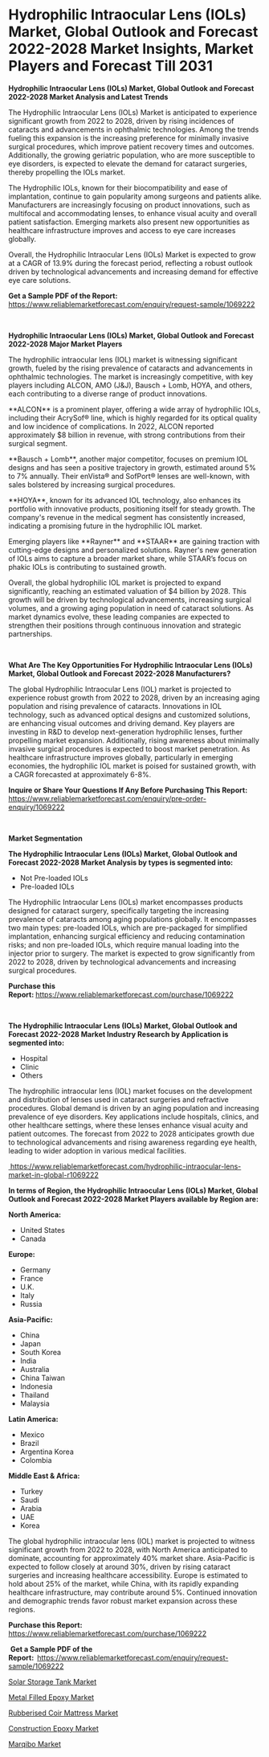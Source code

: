 <p><h1>Hydrophilic Intraocular Lens (IOLs) Market, Global Outlook and Forecast 2022-2028 Market Insights, Market Players and Forecast Till 2031</h1></p><p><strong>Hydrophilic Intraocular Lens (IOLs) Market, Global Outlook and Forecast 2022-2028 Market Analysis and Latest Trends</strong></p>
<p><p>The Hydrophilic Intraocular Lens (IOLs) Market is anticipated to experience significant growth from 2022 to 2028, driven by rising incidences of cataracts and advancements in ophthalmic technologies. Among the trends fueling this expansion is the increasing preference for minimally invasive surgical procedures, which improve patient recovery times and outcomes. Additionally, the growing geriatric population, who are more susceptible to eye disorders, is expected to elevate the demand for cataract surgeries, thereby propelling the IOLs market.</p><p>The Hydrophilic IOLs, known for their biocompatibility and ease of implantation, continue to gain popularity among surgeons and patients alike. Manufacturers are increasingly focusing on product innovations, such as multifocal and accommodating lenses, to enhance visual acuity and overall patient satisfaction. Emerging markets also present new opportunities as healthcare infrastructure improves and access to eye care increases globally.</p><p>Overall, the Hydrophilic Intraocular Lens (IOLs) Market is expected to grow at a CAGR of 13.9% during the forecast period, reflecting a robust outlook driven by technological advancements and increasing demand for effective eye care solutions.</p></p>
<p><strong>Get a Sample PDF of the Report:&nbsp;</strong> <a href="https://www.reliablemarketforecast.com/enquiry/request-sample/1069222">https://www.reliablemarketforecast.com/enquiry/request-sample/1069222</a></p>
<p>&nbsp;</p>
<p><strong>Hydrophilic Intraocular Lens (IOLs) Market, Global Outlook and Forecast 2022-2028 Major Market Players</strong></p>
<p><p>The hydrophilic intraocular lens (IOL) market is witnessing significant growth, fueled by the rising prevalence of cataracts and advancements in ophthalmic technologies. The market is increasingly competitive, with key players including ALCON, AMO (J&J), Bausch + Lomb, HOYA, and others, each contributing to a diverse range of product innovations.</p><p>**ALCON** is a prominent player, offering a wide array of hydrophilic IOLs, including their AcrySof® line, which is highly regarded for its optical quality and low incidence of complications. In 2022, ALCON reported approximately $8 billion in revenue, with strong contributions from their surgical segment.</p><p>**Bausch + Lomb**, another major competitor, focuses on premium IOL designs and has seen a positive trajectory in growth, estimated around 5% to 7% annually. Their enVista® and SofPort® lenses are well-known, with sales bolstered by increasing surgical procedures.</p><p>**HOYA**, known for its advanced IOL technology, also enhances its portfolio with innovative products, positioning itself for steady growth. The company's revenue in the medical segment has consistently increased, indicating a promising future in the hydrophilic IOL market.</p><p>Emerging players like **Rayner** and **STAAR** are gaining traction with cutting-edge designs and personalized solutions. Rayner's new generation of IOLs aims to capture a broader market share, while STAAR’s focus on phakic IOLs is contributing to sustained growth.</p><p>Overall, the global hydrophilic IOL market is projected to expand significantly, reaching an estimated valuation of $4 billion by 2028. This growth will be driven by technological advancements, increasing surgical volumes, and a growing aging population in need of cataract solutions. As market dynamics evolve, these leading companies are expected to strengthen their positions through continuous innovation and strategic partnerships.</p></p>
<p>&nbsp;</p>
<p><strong>What Are The Key Opportunities For Hydrophilic Intraocular Lens (IOLs) Market, Global Outlook and Forecast 2022-2028 Manufacturers?</strong></p>
<p><p>The global Hydrophilic Intraocular Lens (IOL) market is projected to experience robust growth from 2022 to 2028, driven by an increasing aging population and rising prevalence of cataracts. Innovations in IOL technology, such as advanced optical designs and customized solutions, are enhancing visual outcomes and driving demand. Key players are investing in R&D to develop next-generation hydrophilic lenses, further propelling market expansion. Additionally, rising awareness about minimally invasive surgical procedures is expected to boost market penetration. As healthcare infrastructure improves globally, particularly in emerging economies, the hydrophilic IOL market is poised for sustained growth, with a CAGR forecasted at approximately 6-8%.</p></p>
<p><strong>Inquire or Share Your Questions If Any Before Purchasing This Report:</strong> <a href="https://www.reliablemarketforecast.com/enquiry/pre-order-enquiry/1069222">https://www.reliablemarketforecast.com/enquiry/pre-order-enquiry/1069222</a></p>
<p>&nbsp;</p>
<p><strong>Market Segmentation</strong></p>
<p><strong>The Hydrophilic Intraocular Lens (IOLs) Market, Global Outlook and Forecast 2022-2028 Market Analysis by types is segmented into:</strong></p>
<p><ul><li>Not Pre-loaded IOLs</li><li>Pre-loaded IOLs</li></ul></p>
<p><p>The Hydrophilic Intraocular Lens (IOLs) market encompasses products designed for cataract surgery, specifically targeting the increasing prevalence of cataracts among aging populations globally. It encompasses two main types: pre-loaded IOLs, which are pre-packaged for simplified implantation, enhancing surgical efficiency and reducing contamination risks; and non pre-loaded IOLs, which require manual loading into the injector prior to surgery. The market is expected to grow significantly from 2022 to 2028, driven by technological advancements and increasing surgical procedures.</p></p>
<p><strong>Purchase this Report:&nbsp;</strong><a href="https://www.reliablemarketforecast.com/purchase/1069222">https://www.reliablemarketforecast.com/purchase/1069222</a></p>
<p>&nbsp;</p>
<p><strong>The Hydrophilic Intraocular Lens (IOLs) Market, Global Outlook and Forecast 2022-2028 Market Industry Research by Application is segmented into:</strong></p>
<p><ul><li>Hospital</li><li>Clinic</li><li>Others</li></ul></p>
<p><p>The hydrophilic intraocular lens (IOL) market focuses on the development and distribution of lenses used in cataract surgeries and refractive procedures. Global demand is driven by an aging population and increasing prevalence of eye disorders. Key applications include hospitals, clinics, and other healthcare settings, where these lenses enhance visual acuity and patient outcomes. The forecast from 2022 to 2028 anticipates growth due to technological advancements and rising awareness regarding eye health, leading to wider adoption in various medical facilities.</p></p>
<p><a href="https://www.reliablemarketforecast.com/hydrophilic-intraocular-lens-market-in-global-r1069222">&nbsp;https://www.reliablemarketforecast.com/hydrophilic-intraocular-lens-market-in-global-r1069222</a></p>
<p><strong>In terms of Region, the Hydrophilic Intraocular Lens (IOLs) Market, Global Outlook and Forecast 2022-2028 Market Players available by Region are:</strong></p>
<p>
    <p> <strong> North America: </strong>
        <ul>
            <li>United States</li>
            <li>Canada</li>
        </ul>
        </p> 
    <p> <strong> Europe: </strong>
        <ul>
            <li>Germany</li>
            <li>France</li>
            <li>U.K.</li>
            <li>Italy</li>
            <li>Russia</li>
        </ul>
        </p> 
    <p> <strong> Asia-Pacific: </strong>
        <ul>
            <li>China</li>
            <li>Japan</li>
            <li>South Korea</li>
            <li>India</li>
            <li>Australia</li>
            <li>China Taiwan</li>
            <li>Indonesia</li>
            <li>Thailand</li>
            <li>Malaysia</li>
        </ul>
        </p> 
    <p> <strong> Latin America: </strong>
        <ul>
            <li>Mexico</li>
            <li>Brazil</li>
            <li>Argentina Korea</li>
            <li>Colombia</li>
        </ul>
        </p> 
    <p> <strong> Middle East & Africa: </strong>
        <ul>
            <li>Turkey</li>
            <li>Saudi</li>
            <li>Arabia</li>
            <li>UAE</li>
            <li>Korea</li>
        </ul>
    </p>
    </p>
<p><p>The global hydrophilic intraocular lens (IOL) market is projected to witness significant growth from 2022 to 2028, with North America anticipated to dominate, accounting for approximately 40% market share. Asia-Pacific is expected to follow closely at around 30%, driven by rising cataract surgeries and increasing healthcare accessibility. Europe is estimated to hold about 25% of the market, while China, with its rapidly expanding healthcare infrastructure, may contribute around 5%. Continued innovation and demographic trends favor robust market expansion across these regions.</p></p>
<p><strong>Purchase this Report: </strong><a href="https://www.reliablemarketforecast.com/purchase/1069222">https://www.reliablemarketforecast.com/purchase/1069222</a></p>
<p>&nbsp;<strong>Get a Sample PDF of the Report:&nbsp;&nbsp;</strong><a href="https://www.reliablemarketforecast.com/enquiry/request-sample/1069222">https://www.reliablemarketforecast.com/enquiry/request-sample/1069222</a></p>
<p><strong></strong></p>
<p><p><a href="https://medium.com/@sofie-mulder/the-comprehensive-solar-storage-tank-market-research-report-is-essential-for-understanding-e818673be7d5">Solar Storage Tank Market</a></p><p><a href="https://issuu.com/reportprime-2/docs/metal-filled-epoxy-market-size-2030_557a96c79a9ace">Metal Filled Epoxy Market</a></p><p><a href="https://medium.com/@sofie-mulder/the-market-for-rubberised-coir-mattress-market-is-examined-in-this-report-along-with-the-factors-d61c4e43d6be">Rubberised Coir Mattress Market</a></p><p><a href="https://issuu.com/reportprime-2/docs/construction-epoxy-market-size-2030_65134792d084f7">Construction Epoxy Market</a></p><p><a href="https://www.linkedin.com/pulse/strategic-roadmap-success-global-marqibo-market-analysis2024-tz5rf?trackingId=XKSXDiWhREWc233mJb22Yw%3D%3D">Marqibo Market</a></p></p>